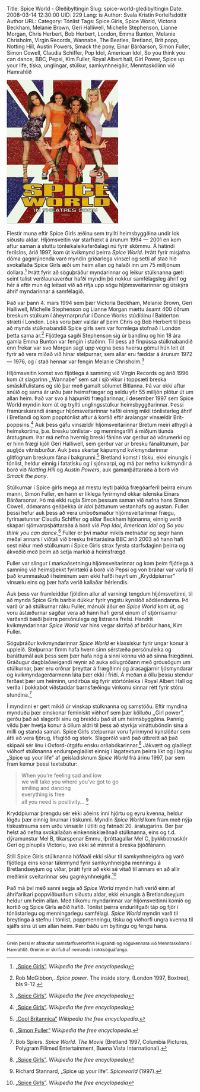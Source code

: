 Title: Spice World - Gleðibyltingin
Slug: spice-world-gledibyltingin
Date: 2008-03-14 12:30:00
UID: 229
Lang: is
Author: Svala Kristín Þorleifsdóttir
Author URL: 
Category: Tónlist
Tags: Spice Girls, Spice World, Victoria Beckham, Melanie Brown, Geri Halliwell, Michelle Stephenson, Lianne Morgan, Chris Herbert, Bob Herbert, London, Emma Bunton, Melanie Chrisholm, Virgin Records, Wannabe, The Beatles, Bretland, Brit popp, Notting Hill, Austin Powers, Smack the pony, Einar Bárðarson, Simon Fuller, Simon Cowell, Claudia Schiffer, Pop Idol, American Idol, So you think you can dance, BBC, Pepsi, Kim Fuller, Royal Albert hall, Girl Power, Spice up your life, tíska, unglingar, stúlkur, samkynhneigðir, Menntaskólinn við Hamrahlíð

![](537.jpg)

Flestir muna eftir Spice Girls æðinu sem tryllti heimsbyggðina undir lok síðustu aldar. Hljómsveitin var starfrækt á árunum 1994 — 2001 en kom aftur saman á stuttu tónleikaleikaferðalagi nú fyrir skömmu. Á hátindi ferilsins, árið 1997, kom út kvikmynd þeirra _Spice World_. Þrátt fyrir misjafna dóma gagnrýnenda varð myndin gríðarlega vinsæl og setti af stað hið svokallaða Spice Girls æði um heim allan og halaði inn um 75 milljónum dollara.[^1]  Þrátt fyrir að söguþráður myndarinnar og leikur stúlknanna gæti seint talist verðlaunaverður hafði myndin þó nokkur samfélagsleg áhrif og hér á eftir mun ég leitast við að rifja upp sögu hljómsveitarinnar og útskýra áhrif myndarinnar á samfélagið.

Það var þann 4. mars 1994 sem þær Victoria Beckham, Melanie Brown, Geri Halliwell, Michelle Stephenson og Lianne Morgan mættu ásamt 400 öðrum breskum stúlkum í áheyrnarprufur í Dance Works stúdíóinu í Balderton stræti í London. Loks voru þær valdar af þeim Chris og Bob Herbert til þess að mynda stúlknabandið Spice girls sem var formlega stofnað í London þetta sama ár.[^2]  Fljótlega sagði Stephenson sig úr bandinu og hin 18 ára gamla Emma Bunton var fengin í staðinn. Til þess að fínpússa stúlknabandið enn frekar var svo Morgan sagt upp vegna þess hversu gömul hún leit út fyrir að vera miðað við hinar stelpurnar, sem allar eru fæddar á árunum 1972 — 1976, og í stað hennar var fengin Melanie Chrisholm.[^3]

Hljómsveitin komst svo fljótlega á samning við Virgin Records og árið 1996 kom út slagarinn ,,Wannabe” sem sat í sjö vikur í toppsæti breska smáskífulistans og sló þar með gamalt sölumet Bítlanna. Þá var ekki aftur snúið og sama ár urðu þær heimsfrægar og seldu yfir 55 milljón plötur út um allan heim. Það var svo á hápunkti frægðarinnar, í desember 1997 sem Spice World myndin kom út og tryllti unglingsstúlkur heimsbyggðarinnar. Þessi framúrskarandi árangur hljómsveitarinnar hafði einnig mikil tónlistarleg áhrif í Bretlandi og kom popptónlist aftur á kortið eftir áralangar vinsældir Brit-poppsins.[^4]  Auk þess gáfu vinsældir hljómsveitarinnar Bretum meiri athygli á heimskortinu, þ.e. bresku tónlistar- og menningarlífi á miðjum tíunda áratugnum. Þar má nefna hvernig breski fáninn var gerður að vörumerki og er hinn frægi kjóll Geri Halliwell, sem gerður var úr bresku fánalitunum, þar augljós vitnisburður. Auk þess skartar kápumynd kvikmyndarinnar glitfögrum breskum fána í bakgrunni.[^5]  Bretland komst í tísku, ekki einungis í tónlist, heldur einnig í fatatísku og  í sjónvarpi, og má þar nefna kvikmyndir á borð við _Notting Hill_ og _Austin Powers_, auk gamanþáttaraða á borð við _Smack the pony_.

Stúlkurnar í Spice girls mega að mestu leyti þakka frægðarferil þeirra einum manni, Simon Fuller, en hann er líklega fyrirmynd okkar íslenska Einars Bárðarsonar. Þó má ekki rugla Simon þessum saman við nafna hans Simon Cowell, dómarans geðþekka úr _Idol_ þáttunum vestanhafs og austan. Fuller þessi hefur auk þess að vera umboðsmaður hljómsveitarinnar frægu, fyrirsætunnar Claudiu Schiffer og síðar Beckham hjónanna, einnig verið skapari sjónvarpsþáttaraða á borð við _Pop Idol_, _American Idol_ og _So you think you can dance_.[^6]  Fuller er því maður mikils metnaðar og segir hann meðal annars í viðtali við bresku fréttarásina BBC árið 2003 að hann hafi sest niður með stúlkunum í Spice Girls strax fyrsta starfsdaginn þeirra og ákveðið með þeim að setja markið á heimsfrægð.

Fuller var slingur í markaðsetningu hljómsveitarinnar og kom þeim fljótlega á samning við heimsþekkt fyrirtæki á borð við Pepsi og von bráðar var varla til það krummaskuð í heiminum sem ekki hafði heyrt um „Kryddpíurnar” vinsælu eins og þær hafa verið kallaðar hérlendis.

Auk þess var framleiddur fjöldinn allur af varningi tengdum hljómsveitinni, til að mynda Spice Girls barbie dúkkur fyrir yngstu kynslóð aðdáendanna. Þó varð úr að stúlkurnar ráku Fuller, mánuði áður en _Spice World_ kom út, og voru ástæðurnar sagðar vera að hann hafi gerst einum of stjórnsamur varðandi bæði þeirra persónulega og listræna frelsi.  Handrit kvikmyndarinnar _Spice World_ var hins vegar skrifað af bróður hans, Kim Fuller.

Söguþráður kvikmyndarinnar _Spice World_ er klassískur fyrir ungar konur á uppleið. Stelpurnar fimm hafa hvern sinn sérstæða persónuleika og baráttumál auk þess sem þær hafa nóg á sinni könnu við að sinna frægðinni. Gráðugur dagblaðaeigandi reynir að auka sölugróðann með gróusögum um stúlkurnar,  þær eru orðnar þreyttar á frægðinni og árasagjarnir ljósmyndarar og kvikmyndagerðarmenn láta þær ekki í friði. Á meðan á öllu þessu stendur ferðast þær um heiminn, undirbúa sig fyrir stórtónleika í Royal Albert Hall og verða í þokkabót viðstaddar barnsfæðingu vinkonu sinnar rétt fyrir stóru stundina.[^10]

Í myndinni er gert mikið úr vinskap stúlknanna og samstöðu.  Eftir myndina mynduðu þær einskonar feminískt viðhorf sem þær kölluðu ,,Girl power”, gerðu það að slagorði sínu og breiddu það út um heimsbyggðina. Þannig vildu þær hvetja konur á öllum aldri til þess að styrkja vináttuböndin sína á milli og standa saman. Spice Girls stelpurnar voru fyrirmynd kynslóðar sem átti að vera fjörug, lífsglöð og sterk. Slagorðið varð það útbreitt að það skipaði sér línu í Oxford-útgáfu ensku orðabókarinnar.[^11]   Jákvætt og glaðlegt viðhorf stúlknanna endurspeglaðist einnig í lagatextum þeirra líkt og í laginu „Spice up your life” af geisladisknum _Spice World_ frá árinu 1997, þar sem fram kemur þessi textabútur:

> When you’re feeling sad and low  
> we will take you where you’ve got to go  
> smiling and dancing  
> everything is free  
> all you need is positivity… [^12]

Kryddpíurnar þrengdu sér ekki aðeins inní hjörtu og eyru kvenna, heldur lögðu þær einnig línurnar í tískunni. Myndin _Spice World_ kom fram með nýja tískustrauma sem urðu vinsælir í útliti og fatnaði 20. áratugarins. Ber þar helst að nefna svokallaðan einkennisklæðnað stúlknanna, eins og t.d. dýramunstur Mel B, tíkarspenar Emmu, íþróttagallar Mel C, þykkbotnaskór Geri og pínupils Victoriu, svo ekki sé minnst á breska þjóðfánann.

Stíll Spice Girls stúlknanna höfðaði ekki síður til samkynhneigðra og varð fljótlega eins konar táknmynd fyrir samkynhneigða menningu á Bretlandseyjum og víðar, þrátt fyrir að ekki sé vitað til annars en að allir meðlimir sveitarinnar séu gagnkynhneigðir.[^13]

Það má því með sanni segja að _Spice World_ myndin hafi verið einn af áhrifaríkari poppviðburðum síðustu aldar, ekki einungis á Bretlandseyjum heldur um heim allan. Með tilkomu myndarinnar var hljómsveitinni komið og kortið og Spice Girls æðið hafið. Tónlist þeirra endurlífgaði táp og fjör í tónlistarlegu og menningarlegu samfélagi. _Spice World_ myndin varð til breytinga á stefnu í tónlist, poppmenningu, tísku og viðhorfi ungra kvenna til sjálfs síns út um allan heim. Þær báðu um byltingu og fengu hana.

---

<small class="blurb">
Grein þessi er afrakstur samstarfsverkefnis Hugsandi og sögukennara við Menntaskólann í Hamrahlíð. Greinin er skrifuð af nemanda í rokksöguáfanga.
</small>


[^1]: [„Spice Girls”](http://en.wikipedia.org/wiki/Spice_Girls). _Wikipedia the free encyclopedia_
[^2]: Rob McGibbon,. <cite>Spice power</cite>. The inside story. (London 1997, Boxtree), bls 9-12.
[^3]: [„Spice Girls”](http://en.wikipedia.org/wiki/Spice_Girls). _Wikipedia the free encyclopedia_
[^4]: [„Spice Girls”](http://en.wikipedia.org/wiki/Spice_Girls). _Wikipedia the free encyclopedia_
[^5]: [„Cool Britannica”](http://en.wikipedia.org/wiki/Cool_Britannia) _Wikipedia the free encyclopedia_.
[^6]: [„Simon Fuller”](http://en.wikipedia.org/wiki/Simon_Fuller) _Wikipedia the free encyclopedia_.
[^7]: [„Simon Fuller: Guiding pop culture”](http://news.bbc.co.uk/1/hi/entertainment/music/2999872.stm). _Fréttavefur BBC_. (2003).
[^8]: [„Spice Girls”](http://en.wikipedia.org/wiki/Spice_Girls). _Wikipedia the free encyclopedia_
[^9]: [„Spice Girls”](http://en.wikipedia.org/wiki/Spice_Girls). _Wikipedia the free encyclopedia_
[^10]: Bob Spiers. _Spice World. The Movie_ (Bretland 1997, Columbia Pictures, Polygram Filimed Entertainment, Buena Vista International).
[^11]: [„Spice Girls”](http://en.wikipedia.org/wiki/Spice_Girls). _Wikipedia the free encyclopedia_
[^12]: Richard Stannard, „Spice up your life”. _Spiceworld_ (1997).
[^13]: [„Spice Girls”](http://en.wikipedia.org/wiki/Spice_Girls). _Wikipedia the free encyclopedia_
